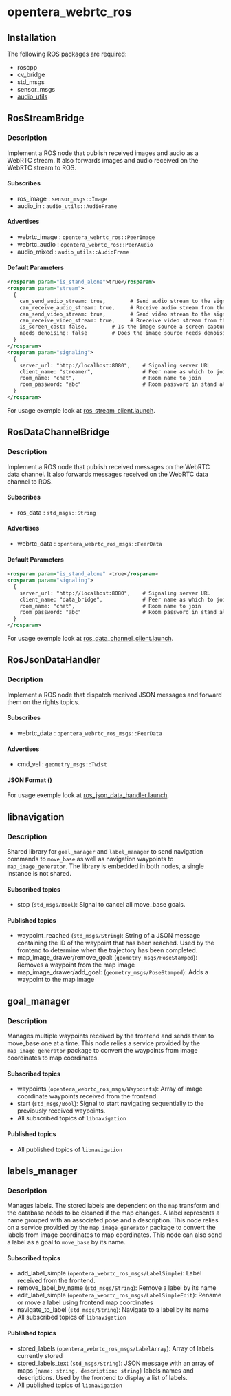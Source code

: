 # opentera_webrtc_ros
## Installation

The following ROS packages are required:

- roscpp
- cv_bridge
- std_msgs
- sensor_msgs
- [audio_utils](https://github.com/introlab/audio_utils)

## RosStreamBridge

### Description

Implement a ROS node that publish received images and audio as a WebRTC stream.
It also forwards images and audio received on the WebRTC stream to ROS.

#### Subscribes

- ros_image : `sensor_msgs::Image`
- audio_in : `audio_utils::AudioFrame`

#### Advertises

- webrtc_image : `opentera_webrtc_ros::PeerImage`
- webrtc_audio : `opentera_webrtc_ros::PeerAudio`
- audio_mixed : `audio_utils::AudioFrame`

#### Default Parameters

```xml
<rosparam param="is_stand_alone">true</rosparam>
<rosparam param="stream">
  {
    can_send_audio_stream: true,        # Send audio stream to the signaling server
    can_receive_audio_stream: true,     # Receive audio stream from the signaling server
    can_send_video_stream: true,        # Send video stream to the signaling server
    can_receive_video_stream: true,     # Rreceive video stream from the signaling server
    is_screen_cast: false,        # Is the image source a screen capture?
    needs_denoising: false        # Does the image source needs denoising?
  }
</rosparam>
<rosparam param="signaling">
  {
    server_url: "http://localhost:8080",    # Signaling server URL
    client_name: "streamer",                # Peer name as which to join the room
    room_name: "chat",                      # Room name to join
    room_password: "abc"                    # Room password in stand alone mode
  }
</rosparam>
```

For usage exemple look at [ros_stream_client.launch](launch/ros_stream_client.launch).

## RosDataChannelBridge

### Description

Implement a ROS node that publish received messages on the WebRTC
data channel. It also forwards messages received on the WebRTC data channel to ROS.

#### Subscribes

- ros_data : `std_msgs::String`

#### Advertises

- webrtc_data : `opentera_webrtc_ros_msgs::PeerData`

#### Default Parameters

```xml
<rosparam param="is_stand_alone" >true</rosparam>
<rosparam param="signaling">
  {
    server_url: "http://localhost:8080",    # Signaling server URL
    client_name: "data_bridge",             # Peer name as which to join the room
    room_name: "chat",                      # Room name to join 
    room_password: "abc"                    # Room password in stand_alone mode
  }
</rosparam>
```

For usage exemple look at [ros_data_channel_client.launch](launch/ros_data_channel_client.launch).

## RosJsonDataHandler

### Decription

Implement a ROS node that dispatch received JSON messages and forward them on the rights topics.
#### Subscribes

- webrtc_data : `opentera_webrtc_ros_msgs::PeerData`

#### Advertises

- cmd_vel : `geometry_msgs::Twist`

#### JSON Format ()

For usage exemple look at [ros_json_data_handler.launch](launch/ros_json_data_handler.launch).

## libnavigation

### Description

Shared library for `goal_manager` and `label_manager` to send navigation commands to `move_base` as well as navigation waypoints to `map_image_generator`.
The library is embedded in both nodes, a single instance is not shared.

#### Subscribed topics

- stop (`std_msgs/Bool`): Signal to cancel all move_base goals.

#### Published topics

- waypoint_reached (`std_msgs/String`): String of a JSON message containing the ID of the waypoint that has been reached. Used by the frontend to determine when the trajectory has been completed.
- map_image_drawer/remove_goal: (`geometry_msgs/PoseStamped`): Removes a waypoint from the map image
- map_image_drawer/add_goal: (`geometry_msgs/PoseStamped`): Adds a waypoint to the map image

## goal_manager

### Description

Manages multiple waypoints received by the frontend and sends them to move_base one at a time. This node relies a service provided by the `map_image_generator` package to convert the waypoints from image coordinates to map coordinates.

#### Subscribed topics

- waypoints (`opentera_webrtc_ros_msgs/Waypoints`): Array of image coordinate waypoints received from the frontend.
- start (`std_msgs/Bool`): Signal to start navigating sequentially to the previously received waypoints.
- All subscribed topics of `libnavigation`

#### Published topics

- All published topics of `libnavigation`

## labels_manager

### Description

Manages labels.
The stored labels are dependent on the `map` transform and the database needs to be cleaned if the map changes.
A label represents a name grouped with an associated pose and a description.
This node relies on a service provided by the `map_image_generator` package to convert the labels from image coordinates to map coordinates.
This node can also send a label as a goal to `move_base` by its name.

#### Subscribed topics

- add_label_simple (`opentera_webrtc_ros_msgs/LabelSimple`): Label received from the frontend.
- remove_label_by_name (`std_msgs/String`): Remove a label by its name
- edit_label_simple (`opentera_webrtc_ros_msgs/LabelSimpleEdit`): Rename or move a label using frontend map coordinates
- navigate_to_label (`std_msgs/String`): Navigate to a label by its name
- All subscribed topics of `libnavigation`

#### Published topics

- stored_labels (`opentera_webrtc_ros_msgs/LabelArray`): Array of labels currently stored
- stored_labels_text (`std_msgs/String`): JSON message with an array of maps `{name: string, description: string}` labels names and descriptions. Used by the frontend to display a list of labels.
- All published topics of `libnavigation`
